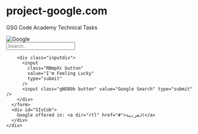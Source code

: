 # project-google.com
GSG Code Academy Technical Tasks
<!DOCTYPE html>
<html>
  <head>
    <title>Google Page</title>
    <link rel="stylesheet" href="googlereset.css" />
    <link rel="stylesheet" href="google.css" />
    <link rel="preconnect" href="https://fonts.gstatic.com" />
    <link
      href="https://fonts.googleapis.com/css2?family=Noto+Sans+JP&display=swap"
      rel="stylesheet"
    />
  </head>
  <body>
    <div class="divimg">
      <img
        alt="Google"
        class="googlephoto"
        src="/Users/Nadershak/Desktop/مشاريع gaza sky geeks/img/img.png"
      />
    </div>
    <div class="divimg">
      <form>
        <input type="text" class="input" placeholder="Search.." />

        <div class="inputdiv">
          <input
            class="RNmpXc button"
            value="I'm Feeling Lucky"
            type="submit"
          />
          <input class="gNO89b button" value="Google Search" type="submit" />
        </div>
      </form>
      <div id="SIvCob">
        Google offered in: <a dir="rtl" href="#">العربية</a>
      </div>
    </div>
  </body>
</html>
